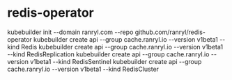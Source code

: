 # redis-operator
kubebuilder init --domain ranryl.com --repo github.com/ranryl/redis-operator
kubebuilder create api --group cache.ranryl.io --version v1beta1 --kind Redis
kubebuilder create api --group cache.ranryl.io --version v1beta1 --kind RedisReplication
kubebuilder create api --group cache.ranryl.io --version v1beta1 --kind RedisSentinel
kubebuilder create api --group cache.ranryl.io --version v1beta1 --kind RedisCluster
